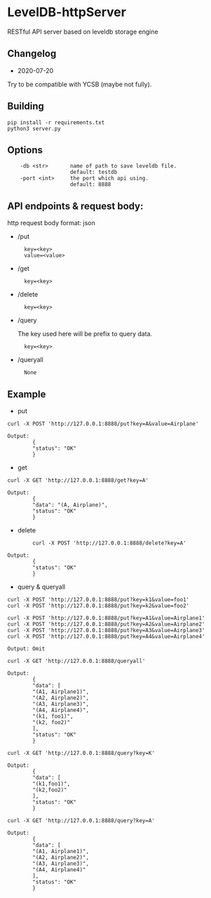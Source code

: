 # LevelDB-httpServer
RESTful API server based on leveldb storage engine
## Changelog
* 2020-07-20

Try to be compatible with YCSB (maybe not fully).

## Building
```
pip install -r requirements.txt
python3 server.py
```

## Options
```
    -db <str>       name of path to save leveldb file.
                    default: testdb
    -port <int>     the port which api using.
                    default: 8888
```

## API endpoints & request body:
http request body format: json
* /put

        key=<key>
        value=<value>
* /get

        key=<key>
* /delete
  
        key=<key>
* /query

    The key used here will be prefix to query data.

        key=<key>
* /queryall

        None

## Example
* put
```
curl -X POST 'http://127.0.0.1:8888/put?key=A&value=Airplane'
```
```
Output:
        {
        "status": "OK"
        }
```
* get
```
curl -X GET 'http://127.0.0.1:8888/get?key=A'
```
```
Output:
        {
        "data": "(A, Airplane)",
        "status": "OK"
        }
```
* delete
```
        curl -X POST 'http://127.0.0.1:8888/delete?key=A'
```
```
Output:
        {
        "status": "OK"
        }
```
* query & queryall
  
```
curl -X POST 'http://127.0.0.1:8888/put?key=k1&value=foo1'
curl -X POST 'http://127.0.0.1:8888/put?key=k2&value=foo2'

curl -X POST 'http://127.0.0.1:8888/put?key=A1&value=Airplane1'
curl -X POST 'http://127.0.0.1:8888/put?key=A2&value=Airplane2'
curl -X POST 'http://127.0.0.1:8888/put?key=A3&value=Airplane3'
curl -X POST 'http://127.0.0.1:8888/put?key=A4&value=Airplane4'
```

```
Output: Omit
```

```
curl -X GET 'http://127.0.0.1:8888/queryall'
```
```
Output: 
        {
        "data": [
        "(A1, Airplane1)",
        "(A2, Airplane2)",
        "(A3, Airplane3)",
        "(A4, Airplane4)",
        "(k1, foo1)",
        "(k2, foo2)"
        ],
        "status": "OK"
        }
```
```
curl -X GET 'http://127.0.0.1:8888/query?key=K'
```
```
Output: 
        {
        "data": [
        "(k1,foo1)",
        "(k2,foo2)"
        ],
        "status": "OK"
        }
```
```
curl -X GET 'http://127.0.0.1:8888/query?key=A'
```
```
Output: 
        {
        "data": [
        "(A1, Airplane1)",
        "(A2, Airplane2)",
        "(A3, Airplane3)",
        "(A4, Airplane4)"
        ],
        "status": "OK"
        }
```
